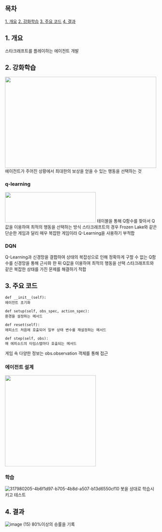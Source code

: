 ## 목차
[1. 개요](#1.-개요)
[2. 강화학습](#2.-강화학습)
[3. 주요 코드](#3.-주요코드)
[4. 결과](#4.-결과)

## 1. 개요
스타크래프트를 플레이하는 에이전트 개발

## 2. 강화학습
<img src="https://github.com/user-attachments/assets/036926fe-0c6d-4c94-bdb9-70b1ae664467" width="500" height="300"/>
에이전트가 주어진 상황에서 최대한의 보상을 얻을 수 있는 행동을 선택하는 것

### q-learning 
<img src="https://github.com/user-attachments/assets/37c94158-a7bd-4974-9d90-b9d5653547b8" width="300" height="100"/>
테이블을 통해 Q함수를 찾아서 Q값을 이용하여 최적의 행동을 선택하는 방식
스타크래프트의 경우 Frozen Lake와 같은 단순한 게임과 달리 매우 복잡한 게임이라 Q-Learning을 사용하기 부적합

### DQN
Q-Learning과 신경망을 결합하여 상태의 복잡성으로 인해 정확하게 구할 수 없는 Q함수를 신경망을 통해 근사화 한 뒤 Q값을 이용하여 최적의 행동을 선택
스타크래프트와 같은 복잡한 상태를 가진 문제를 해결하기 적합

## 3. 주요 코드
```
def __init__(self):
에이전트 초기화
```

```
def setup(self, obs_spec, action_spec):
환경을 설정하는 메서드 
```

```
def reset(self):
에피소드 처음에 호출되어 일부 상태 변수를 재설정하는 메서드
```

```
def step(self, obs):
매 에피소드의 타임스탭마다 호출되는 메서드
```

게임 속 다양한 정보는 obs.observation 객체를 통해 접근

### 에이전트 설계
<img src="https://github.com/user-attachments/assets/09612529-dcee-40d2-a126-5a2e25e7ed77" width="300" height="300"/>

### 학습
![317980205-4b6f1d97-b705-4b8d-a507-b13d6550cf10](https://github.com/user-attachments/assets/afbf3071-b302-4d00-ab57-083e5c5d685d)
봇을 상대로 학습시키고 테스트

## 4. 결과
![image (15)](https://github.com/user-attachments/assets/176f6031-b6fa-486f-a5e7-a2c0181dbceb)
80%이상의 승률을 기록
